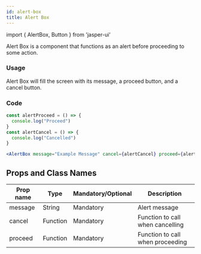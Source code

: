 ```yaml
---
id: alert-box
title: Alert Box
---
```


import { AlertBox, Button } from 'jasper-ui'

Alert Box is a component that functions as an alert before proceeding to some action.

### Usage
Alert Box will fill the screen with its message, a proceed button, and a cancel button.

### Code
```jsx
const alertProceed = () => {
  console.log("Proceed")
}
const alertCancel = () => {
  console.log("Cancelled")
}

<AlertBox message="Example Message" cancel={alertCancel} proceed={alertProceed} />
```

## Props and Class Names

| Prop name       | Type     | Mandatory/Optional | Description                       |
|-----------------|----------|--------------------|-----------------------------------|
| message         | String   | Mandatory          | Alert message                     |
| cancel          | Function | Mandatory          | Function to call when cancelling  |
| proceed         | Function | Mandatory          | Function to call when proceeding  |
